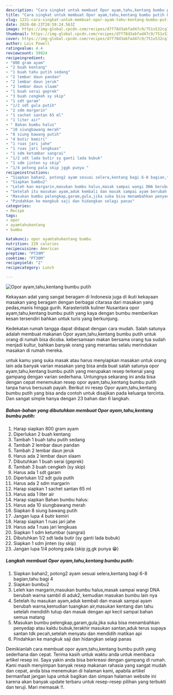 ```yaml
---
description: "Cara singkat untuk membuat Opor ayam,tahu,kentang bumbu putih Luar biasa"
title: "Cara singkat untuk membuat Opor ayam,tahu,kentang bumbu putih Luar biasa"
slug: 1231-cara-singkat-untuk-membuat-opor-ayam-tahu-kentang-bumbu-putih-luar-biasa
date: 2020-08-23T20:59:24.563Z
image: https://img-global.cpcdn.com/recipes/d7f78d3abfad47c9/751x532cq70/opor-ayamtahukentang-bumbu-putih-foto-resep-utama.jpg
thumbnail: https://img-global.cpcdn.com/recipes/d7f78d3abfad47c9/751x532cq70/opor-ayamtahukentang-bumbu-putih-foto-resep-utama.jpg
cover: https://img-global.cpcdn.com/recipes/d7f78d3abfad47c9/751x532cq70/opor-ayamtahukentang-bumbu-putih-foto-resep-utama.jpg
author: Lois Powell
ratingvalue: 4.4
reviewcount: 39924
recipeingredient:
- "800 gram ayam"
- "2 buah kentang"
- "1 buah tahu putih sedang"
- "2 lembar daun pandan"
- "2 lembar daun jeruk"
- "2 lembar daun slaam"
- "1 buah serai geprek"
- "3 buah cengkeh sy skip"
- "1 sdt garam"
- "1/2 sdt gula putih"
- "2 sdm margarin"
- "1 sachet santan 65 ml"
- "1 liter air"
- " Bahan bumbu halus"
- "10 siungbawang merah"
- "8 siung bawang putih"
- "4 butir kemiri"
- "1 ruas jari jahe"
- "1 ruas jari lengkuas"
- "1 sdm ketumbar sangrai"
- "1/2 sdt lada butir sy ganti lada bubuk"
- "1 sdm jinten sy skip"
- "1/4 potong pala skip jggk punya "
recipeinstructions:
- "Siapkan bahan2, potong2 ayam sesuai selera,kentang bagi 6-8 bagian,tahu bagi 4"
- "Siapkan bumbu2"
- "Leleh kan margarin,masukan bumbu halus,masak sampai wangi DNA berubah warna sambil di aduk2, kemudian masukan bumbu lain nya"
- "Setelah itu masukan ayam,aduk kembali dan masak sampai ayam berubah warna,kemudian tuangkan air,masukan kentang dan tahu setelah mendidih tutup dan masak dengan api kecil sampai bahan semua matang"
- "Masukan bumbu pelengkap,garam,gula,jika suka bisa menambahkan penyedap atau kaldu bubuk,terakhir masukan santan,aduk terus supaya santan tdk pecah,setelah menyatu dan mendidih matikan api"
- "Pindahkan ke mangkuk saji dan hidangkan selagi panas"
categories:
- Recipe
tags:
- opor
- ayamtahukentang
- bumbu

katakunci: opor ayamtahukentang bumbu 
nutrition: 229 calories
recipecuisine: American
preptime: "PT39M"
cooktime: "PT30M"
recipeyield: "2"
recipecategory: Lunch

---
```



![Opor ayam,tahu,kentang bumbu putih](https://img-global.cpcdn.com/recipes/d7f78d3abfad47c9/751x532cq70/opor-ayamtahukentang-bumbu-putih-foto-resep-utama.jpg)

Kekayaan adat yang sangat beragam di Indonesia juga di ikuti kekayaan masakan yang beragam dengan berbagai citarasa dari masakan yang pedas,manis hingga gurih. Karasteristik kuliner Nusantara opor ayam,tahu,kentang bumbu putih yang kaya dengan bumbu memberikan kesan tersendiri bahkan untuk turis yang berkunjung.


Kedekatan rumah tangga dapat didapat dengan cara mudah. Salah satunya adalah membuat makanan Opor ayam,tahu,kentang bumbu putih untuk orang di rumah bisa dicoba. kebersamaan makan bersama orang tua sudah menjadi kultur, bahkan banyak orang yang merantau selalu merindukan masakan di rumah mereka.



untuk kamu yang suka masak atau harus menyiapkan masakan untuk orang lain ada banyak varian masakan yang bisa anda buat salah satunya opor ayam,tahu,kentang bumbu putih yang merupakan resep terkenal yang gampang dengan varian sederhana. Untungnya sekarang ini anda bisa dengan cepat menemukan resep opor ayam,tahu,kentang bumbu putih tanpa harus bersusah payah.
Berikut ini resep Opor ayam,tahu,kentang bumbu putih yang bisa anda contoh untuk disajikan pada keluarga tercinta. Dan sangat simple hanya dengan 23 bahan dan 6 langkah.


<!--inarticleads1-->

##### Bahan-bahan yang dibutuhkan membuat Opor ayam,tahu,kentang bumbu putih:

1. Harap siapkan 800 gram ayam
1. Diperlukan 2 buah kentang
1. Tambah 1 buah tahu putih sedang
1. Tambah 2 lembar daun pandan
1. Tambah 2 lembar daun jeruk
1. Harus ada 2 lembar daun slaam
1. Dibutuhkan 1 buah serai (geprek)
1. Tambah 3 buah cengkeh (sy skip)
1. Harus ada 1 sdt garam
1. Diperlukan 1/2 sdt gula putih
1. Harus ada 2 sdm margarin
1. Harap siapkan 1 sachet santan 65 ml
1. Harus ada 1 liter air
1. Harap siapkan  Bahan bumbu halus:
1. Harus ada 10 siungbawang merah
1. Siapkan 8 siung bawang putih
1. Jangan lupa 4 butir kemiri
1. Harap siapkan 1 ruas jari jahe
1. Harus ada 1 ruas jari lengkuas
1. Siapkan 1 sdm ketumbar (sangrai)
1. Dibutuhkan 1/2 sdt lada butir (sy ganti lada bubuk)
1. Siapkan 1 sdm jinten (sy skip)
1. Jangan lupa 1/4 potong pala (skip jg,gk punya 😁)




<!--inarticleads2-->

##### Langkah membuat  Opor ayam,tahu,kentang bumbu putih:

1. Siapkan bahan2, potong2 ayam sesuai selera,kentang bagi 6-8 bagian,tahu bagi 4
1. Siapkan bumbu2
1. Leleh kan margarin,masukan bumbu halus,masak sampai wangi DNA berubah warna sambil di aduk2, kemudian masukan bumbu lain nya
1. Setelah itu masukan ayam,aduk kembali dan masak sampai ayam berubah warna,kemudian tuangkan air,masukan kentang dan tahu setelah mendidih tutup dan masak dengan api kecil sampai bahan semua matang
1. Masukan bumbu pelengkap,garam,gula,jika suka bisa menambahkan penyedap atau kaldu bubuk,terakhir masukan santan,aduk terus supaya santan tdk pecah,setelah menyatu dan mendidih matikan api
1. Pindahkan ke mangkuk saji dan hidangkan selagi panas




Demikianlah cara membuat opor ayam,tahu,kentang bumbu putih yang sederhana dan cepat. Terima kasih untuk waktu anda untuk membaca artikel resep ini. Saya yakin anda bisa berkreasi dengan gampang di rumah. Kami masih menyimpan banyak resep makanan rahasia yang sangat mudah dan cepat, anda bisa menemukan di halaman kami, apabila artikel bermanfaat jangan lupa untuk bagikan dan simpan halaman website ini karena akan banyak update terbaru untuk resep-resep pilihan yang terbukti dan teruji. Mari memasak !!. 
